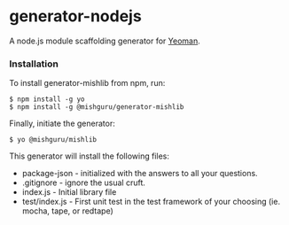 # generator-nodejs

A node.js module scaffolding generator for [Yeoman](http://yeoman.io).

### Installation

To install generator-mishlib from npm, run:

```
$ npm install -g yo
$ npm install -g @mishguru/generator-mishlib
```

Finally, initiate the generator:

```
$ yo @mishguru/mishlib
```

This generator will install the following files:

* package-json - initialized with the answers to all your questions.
* .gitignore - ignore the usual cruft.
* index.js - Initial library file
* test/index.js - First unit test in the test framework of your choosing
  (ie. mocha, tape, or redtape)
